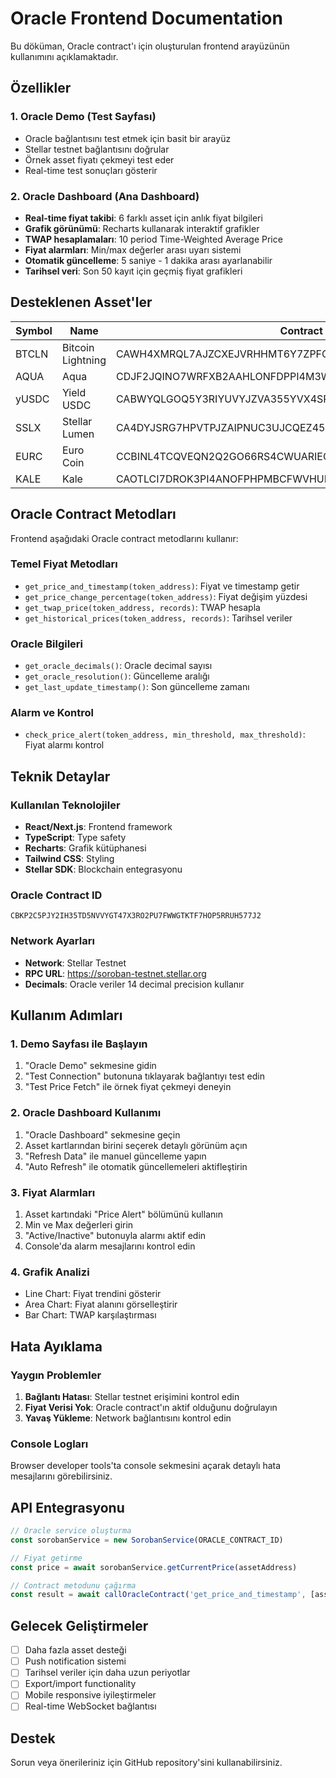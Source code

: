 # Oracle Frontend Documentation

Bu döküman, Oracle contract'ı için oluşturulan frontend arayüzünün kullanımını açıklamaktadır.

## Özellikler

### 1. Oracle Demo (Test Sayfası)
- Oracle bağlantısını test etmek için basit bir arayüz
- Stellar testnet bağlantısını doğrular
- Örnek asset fiyatı çekmeyi test eder
- Real-time test sonuçları gösterir

### 2. Oracle Dashboard (Ana Dashboard)
- **Real-time fiyat takibi**: 6 farklı asset için anlık fiyat bilgileri
- **Grafik görünümü**: Recharts kullanarak interaktif grafikler
- **TWAP hesaplamaları**: 10 period Time-Weighted Average Price
- **Fiyat alarmları**: Min/max değerler arası uyarı sistemi
- **Otomatik güncelleme**: 5 saniye - 1 dakika arası ayarlanabilir
- **Tarihsel veri**: Son 50 kayıt için geçmiş fiyat grafikleri

## Desteklenen Asset'ler

| Symbol | Name | Contract ID |
|--------|------|-------------|
| BTCLN | Bitcoin Lightning | CAWH4XMRQL7AJZCXEJVRHHMT6Y7ZPFCQCSKLIFJL3AVIQNC5TSVWKQOR |
| AQUA | Aqua | CDJF2JQINO7WRFXB2AAHLONFDPPI4M3W2UM5THGQQ7JMJDIEJYC4CMPG |
| yUSDC | Yield USDC | CABWYQLGOQ5Y3RIYUVYJZVA355YVX4SPAMN6ORDAVJZQBPPHLHRRLNMS |
| SSLX | Stellar Lumen | CA4DYJSRG7HPVTPJZAIPNUC3UJCQEZ456GPLYVYR2IATCBAPTQV6UUKZ |
| EURC | Euro Coin | CCBINL4TCQVEQN2Q2GO66RS4CWUARIECZEJA7JVYQO3GVF4LG6HJN236 |
| KALE | Kale | CAOTLCI7DROK3PI4ANOFPHPMBCFWVHURJM2EKQSO725SYCWBWE5U22OG |

## Oracle Contract Metodları

Frontend aşağıdaki Oracle contract metodlarını kullanır:

### Temel Fiyat Metodları
- `get_price_and_timestamp(token_address)`: Fiyat ve timestamp getir
- `get_price_change_percentage(token_address)`: Fiyat değişim yüzdesi
- `get_twap_price(token_address, records)`: TWAP hesapla
- `get_historical_prices(token_address, records)`: Tarihsel veriler

### Oracle Bilgileri
- `get_oracle_decimals()`: Oracle decimal sayısı
- `get_oracle_resolution()`: Güncelleme aralığı
- `get_last_update_timestamp()`: Son güncelleme zamanı

### Alarm ve Kontrol
- `check_price_alert(token_address, min_threshold, max_threshold)`: Fiyat alarmı kontrol

## Teknik Detaylar

### Kullanılan Teknolojiler
- **React/Next.js**: Frontend framework
- **TypeScript**: Type safety
- **Recharts**: Grafik kütüphanesi
- **Tailwind CSS**: Styling
- **Stellar SDK**: Blockchain entegrasyonu

### Oracle Contract ID
```
CBKP2C5PJY2IH35TD5NVVYGT47X3RO2PU7FWWGTKTF7HOP5RRUH577J2
```

### Network Ayarları
- **Network**: Stellar Testnet
- **RPC URL**: https://soroban-testnet.stellar.org
- **Decimals**: Oracle veriler 14 decimal precision kullanır

## Kullanım Adımları

### 1. Demo Sayfası ile Başlayın
1. "Oracle Demo" sekmesine gidin
2. "Test Connection" butonuna tıklayarak bağlantıyı test edin
3. "Test Price Fetch" ile örnek fiyat çekmeyi deneyin

### 2. Oracle Dashboard Kullanımı
1. "Oracle Dashboard" sekmesine geçin
2. Asset kartlarından birini seçerek detaylı görünüm açın
3. "Refresh Data" ile manuel güncelleme yapın
4. "Auto Refresh" ile otomatik güncellemeleri aktifleştirin

### 3. Fiyat Alarmları
1. Asset kartındaki "Price Alert" bölümünü kullanın
2. Min ve Max değerleri girin
3. "Active/Inactive" butonuyla alarmı aktif edin
4. Console'da alarm mesajlarını kontrol edin

### 4. Grafik Analizi
- Line Chart: Fiyat trendini gösterir
- Area Chart: Fiyat alanını görselleştirir
- Bar Chart: TWAP karşılaştırması

## Hata Ayıklama

### Yaygın Problemler
1. **Bağlantı Hatası**: Stellar testnet erişimini kontrol edin
2. **Fiyat Verisi Yok**: Oracle contract'ın aktif olduğunu doğrulayın
3. **Yavaş Yükleme**: Network bağlantısını kontrol edin

### Console Logları
Browser developer tools'ta console sekmesini açarak detaylı hata mesajlarını görebilirsiniz.

## API Entegrasyonu

```typescript
// Oracle service oluşturma
const sorobanService = new SorobanService(ORACLE_CONTRACT_ID)

// Fiyat getirme
const price = await sorobanService.getCurrentPrice(assetAddress)

// Contract metodunu çağırma
const result = await callOracleContract('get_price_and_timestamp', [assetAddress])
```

## Gelecek Geliştirmeler

- [ ] Daha fazla asset desteği
- [ ] Push notification sistemi
- [ ] Tarihsel veriler için daha uzun periyotlar
- [ ] Export/import functionality
- [ ] Mobile responsive iyileştirmeler
- [ ] Real-time WebSocket bağlantısı

## Destek

Sorun veya önerileriniz için GitHub repository'sini kullanabilirsiniz.
